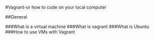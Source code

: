 #Vagrant-or how to code on your local computer 

##General 

###What is a virtual machine 
###What is vagrant
###What is Ubuntu
###How to use VMs with Vagrant

